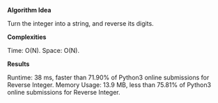 **Algorithm Idea**

Turn the integer into a string, and reverse its digits. 

**Complexities**

Time: O(N).
Space: O(N). 

**Results**

Runtime: 38 ms, faster than 71.90% of Python3 online submissions for Reverse Integer.
Memory Usage: 13.9 MB, less than 75.81% of Python3 online submissions for Reverse Integer.
